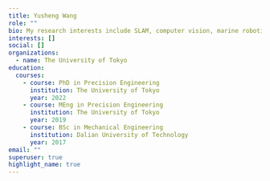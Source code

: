 ```yaml
---
title: Yusheng Wang
role: ""
bio: My research interests include SLAM, computer vision, marine robotics.
interests: []
social: []
organizations:
  - name: The University of Tokyo
education:
  courses:
    - course: PhD in Precision Engineering
      institution: The University of Tokyo
      year: 2022
    - course: MEng in Precision Engineering
      institution: The University of Tokyo
      year: 2019
    - course: BSc in Mechanical Engineering
      institution: Dalian University of Technology
      year: 2017
email: ""
superuser: true
highlight_name: true
---
```

